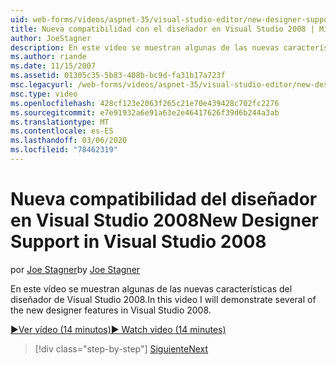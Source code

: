 ```yaml
---
uid: web-forms/videos/aspnet-35/visual-studio-editor/new-designer-support-in-visual-studio-2008
title: Nueva compatibilidad con el diseñador en Visual Studio 2008 | Microsoft Docs
author: JoeStagner
description: En este vídeo se muestran algunas de las nuevas características del diseñador de Visual Studio 2008.
ms.author: riande
ms.date: 11/15/2007
ms.assetid: 01305c35-5b83-408b-bc9d-fa31b17a723f
msc.legacyurl: /web-forms/videos/aspnet-35/visual-studio-editor/new-designer-support-in-visual-studio-2008
msc.type: video
ms.openlocfilehash: 428cf123e2063f265c21e70e439428c702fc2276
ms.sourcegitcommit: e7e91932a6e91a63e2e46417626f39d6b244a3ab
ms.translationtype: MT
ms.contentlocale: es-ES
ms.lasthandoff: 03/06/2020
ms.locfileid: "78462319"
---
```

# <a name="new-designer-support-in-visual-studio-2008"></a><span data-ttu-id="4155e-103">Nueva compatibilidad del diseñador en Visual Studio 2008</span><span class="sxs-lookup"><span data-stu-id="4155e-103">New Designer Support in Visual Studio 2008</span></span>

<span data-ttu-id="4155e-104">por [Joe Stagner](https://github.com/JoeStagner)</span><span class="sxs-lookup"><span data-stu-id="4155e-104">by [Joe Stagner](https://github.com/JoeStagner)</span></span>

<span data-ttu-id="4155e-105">En este vídeo se muestran algunas de las nuevas características del diseñador de Visual Studio 2008.</span><span class="sxs-lookup"><span data-stu-id="4155e-105">In this video I will demonstrate several of the new designer features in Visual Studio 2008.</span></span>

[<span data-ttu-id="4155e-106">&#9654;Ver vídeo (14 minutos)</span><span class="sxs-lookup"><span data-stu-id="4155e-106">&#9654; Watch video (14 minutes)</span></span>](https://channel9.msdn.com/Blogs/ASP-NET-Site-Videos/new-designer-support-in-visual-studio-2008)

> [!div class="step-by-step"]
> [<span data-ttu-id="4155e-107">Siguiente</span><span class="sxs-lookup"><span data-stu-id="4155e-107">Next</span></span>](javascript-intellisense-support-in-visual-studio-2008.md)
